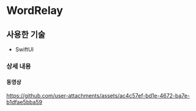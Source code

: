 # WordRelay

## 사용한 기술
- SwiftUI

### 상세 내용

#### 동영상
https://github.com/user-attachments/assets/ac4c57ef-bd1e-4672-ba7e-b1dfae5bba59

